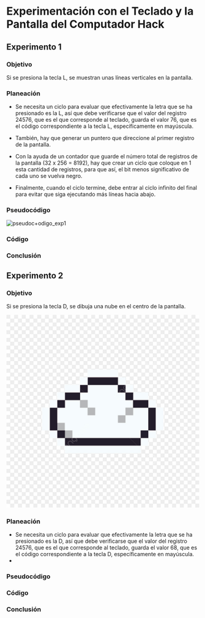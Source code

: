 # Experimentación con el Teclado y la Pantalla del Computador Hack

## Experimento 1
### Objetivo
Si se presiona la tecla L, se muestran unas líneas verticales en la pantalla.
### Planeación
- Se necesita un ciclo para evaluar que efectivamente la letra que se ha presionado es la L, así que debe verificarse que el valor del registro 24576, que es el que corresponde al teclado, guarda el valor 76, que es el código correspondiente a la tecla L, específicamente en mayúscula.

- También, hay que generar un puntero que direccione al primer registro de la pantalla.

- Con la ayuda de un contador que guarde el número total de registros de la pantalla (32 x 256 = 8192), hay que crear un ciclo que coloque en 1 esta cantidad de registros, para que así, el bit menos significativo de cada uno se vuelva negro.

- Finalmente, cuando el ciclo termine, debe entrar al ciclo infinito del final para evitar que siga ejecutando más líneas hacia abajo.

### Pseudocódigo
![pseudoc+odigo_exp1](https://github.com/hacUPB/sc-2420-eval-u1-SofiaLezcanoArenas/blob/main/Actividad3/Exp1_pseudoc%C3%B3digo.jpeg)

### Código
### Conclusión

## Experimento 2
### Objetivo
Si se presiona la tecla D, se dibuja una nube en el centro de la pantalla.

![ejemplo_nube](https://github.com/hacUPB/sc-2420-eval-u1-SofiaLezcanoArenas/blob/main/Actividad3/pngtree-white-cloud-pixel-icon-free-button-png-png-image_4490117.jpg)

### Planeación
- Se necesita un ciclo para evaluar que efectivamente la letra que se ha presionado es la D, así que debe verificarse que el valor del registro 24576, que es el que corresponde al teclado, guarda el valor 68, que es el código correspondiente a la tecla D, específicamente en mayúscula.
- 

### Pseudocódigo
### Código
### Conclusión